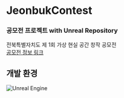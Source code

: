 # JeonbukContest
### **공모전 프로젝트** with **Unreal** Repository<br>
전북특별자치도 제 1회 가상 현실 공간 창작 공모전<br>
[공모전 정보 링크](https://kdp.jmbc.co.kr/bbs/board.php?bo_table=notice&wr_id=10)
## 개발 환경
![Unreal Engine](https://img.shields.io/badge/Unreal%20Engine-5.4.4-white?logo=unrealengine&logoColor=white)
